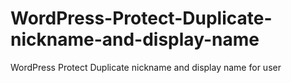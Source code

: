 WordPress-Protect-Duplicate-nickname-and-display-name
=====================================================

WordPress Protect Duplicate nickname and display name for user
